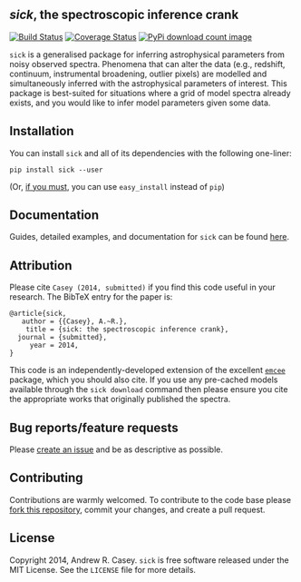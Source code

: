 *sick*, the spectroscopic inference crank
------

[![Build Status](http://img.shields.io/travis/andycasey/sick.svg)](https://travis-ci.org/andycasey/sick) [![Coverage Status](https://img.shields.io/coveralls/andycasey/sick.svg)](https://coveralls.io/r/andycasey/sick) [![PyPi download count image](http://img.shields.io/pypi/dm/sick.svg)](https://pypi.python.org/pypi/sick/)

``sick`` is a generalised package for inferring astrophysical parameters from noisy observed spectra. Phenomena that can alter the data (e.g., redshift, continuum, instrumental broadening, outlier pixels) are modelled and simultaneously inferred with the astrophysical parameters of interest. This package is best-suited for situations where a grid of model spectra already exists, and you would like to infer model parameters given some data.

Installation
------------
You can install ``sick`` and all of its dependencies with the following one-liner:

``pip install sick --user``

(Or, [if you must](https://stackoverflow.com/questions/3220404/why-use-pip-over-easy-install), you can use ``easy_install`` instead of ``pip``)


Documentation
-------------
Guides, detailed examples, and documentation for ``sick`` can be found [here](http://astrowizici.st/sick/).


Attribution
-----------
Please cite ``Casey (2014, submitted)`` if you find this code useful in your research. The BibTeX entry for the paper is:

    @article{sick,
       author = {{Casey}, A.~R.},
        title = {sick: the spectroscopic inference crank},
      journal = {submitted},
         year = 2014,
    }
    
This code is an independently-developed extension of the excellent [``emcee``](https://github.com/dfm/emcee) package, which you should also cite. If you use any pre-cached models available through the ``sick download`` command then please ensure you cite the appropriate works that originally published the spectra.

Bug reports/feature requests
----------------------------
Please [create an issue](https://github.com/andycasey/sick/issues/new) and be as descriptive as possible.

Contributing
------------
Contributions are warmly welcomed. To contribute to the code base please [fork this repository](https://github.com/andycasey/sick/fork), commit your changes, and create a pull request. 

License
-------
Copyright 2014, Andrew R. Casey. ``sick`` is free software released under the MIT License. See the ``LICENSE`` file for more details.

